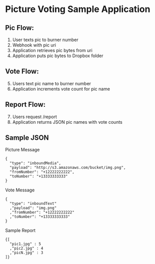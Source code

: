 # Picture Voting Sample Application

## Pic Flow:
1) User texts pic to burner number
2) Webhook with pic uri
3) Application retrieves pic bytes from uri
4) Application puts pic bytes to Dropbox folder

## Vote Flow:
5) Users text pic name to burner number
6) Application increments vote count for pic name

## Report Flow:
7) Users request /report
8) Application returns JSON pic names with vote counts

## Sample JSON

Picture Message
```
{
  "type": "inboundMedia",
  "payload": "http://s3.amazonaws.com/bucket/img.png",
  "fromNumber": "+12222222222",
  "toNumber": "+13333333333"
}
```

Vote Message
```
{
  "type": "inboundText"
  ,"payload": "img.png"
  ,"fromNumber": "+12222222222"
  ,"toNumber": "+13333333333"
}
```

Sample Report
```
{[
  "pic1.jpg" : 5
  ,"pic2.jpg" : 4
  ,"picN.jpg" : 3
]}
```
